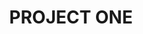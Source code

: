 ---
layout: base
source_id: 
title: PROJECT ONE
#background_style: bg-info
background_image: url('assets/img/backgrounds/image-from-rawpixel-id-1199650-jpeg.jpg')

---